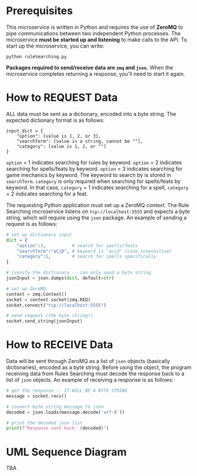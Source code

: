 # Prerequisites
This microservice is written in Python and requires the use of **ZeroMQ** to pipe communications between two independent Python processes. The microservice **must be started up and listening** to make calls to the API. To start up the microservice, you can write: 
```
python ruleSearching.py
```
**Packages required to send/receive data are ```zmq``` and ```json```.** When the microservice completes returning a response, you'll need to start it again.

# How to REQUEST Data
ALL data must be sent as a dictionary, encoded into a byte string. The expected dictionary format is as follows:
```
input_dict = {
    "option": [value is 1, 2, or 3],
    "searchTerm": [value is a string, cannot be ""],
    "category": [value is 1, 2, or ""]
}
```
```option``` = 1 indicates searching for rules by keyword. ```option``` = 2 indicates searching for spells/feats by keyword. ```option``` = 3 indicates searching for game mechanics by keyword. The keyword to search by is stored in ```searchTerm```. ```category``` is only required when searching for spells/feats by keyword. In that case, ```category``` = 1 indicates searching for a spell, ```category``` = 2 indicates searching for a feat.

The requesting Python application must set up a ZeroMQ context. The Rule Searching microservice listens on ```tcp://localhost:5555``` and expects a byte string, which will require using the ```json``` package. An example of sending a request is as follows:
```python
# set up dictionary input
dict = {
    "option":3,          # search for spells/feats
    "searchTerm":"aCiD", # keyword is "acid" (case insensitive)
    "category":1,        # search for spells specifically
}

# jsonify the dictionary -- can only send a byte string
jsonInput = json.dumps(dict, default=str)

# set up ZeroMQ
context = zmq.Context()
socket = context.socket(zmq.REQ)
socket.connect("tcp://localhost:5555")

# send request (the byte string!)
socket.send_string(jsonInput)
```

# How to RECEIVE Data
Data will be sent through ZeroMQ as a list of ```json``` objects (basically dictionaries), encoded as a byte string. Before using the object, the program receiving data from Rules Searching must decode the response back to a list of ```json``` objects. An example of receiving a response is as follows:
```python
# get the response -- IT WILL BE A BYTE STRING
message = socket.recv()

# convert byte string message to json
decoded = json.loads(message.decode('utf-8'))

# print the decoded json list
print(f"Response sent back: {decoded}")
```
# UML Sequence Diagram
TBA
